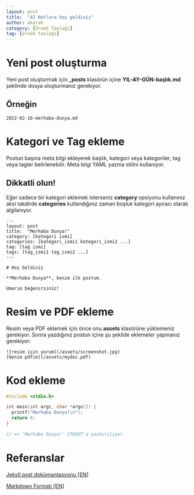 ```yaml
---
layout: post
title:  "42 Notlara hoş geldiniz"
author: akarah
category: [Örnek Taslağı]
tag: [örnek taslağı]
---
```


# Yeni post oluşturma

Yeni post oluşturmak için **\_posts** klasörün içine **YIL-AY-GÜN-başlık.md** şeklinde dosya oluşturmanız gerekiyor.

## Örneğin

```text
2022-02-16-merhaba-dunya.md
```

# Kategori ve Tag ekleme

Postun başına meta bilgi ekleyerek başlık, kategori veya kategoriler, tag veya tagler belirlenebilir. Meta bilgi YAML yazma stilini kullanıyor.

## Dikkatli olun!

Eğer sadece bir kategori eklemek isterseniz **category** opsiyonu kullanınız aksi takdirde **categories** kullandığınız zaman boşluk kategori ayıracı olarak algılanıyor.

```text
---
layout: post
title:  "Merhaba Dunya!"
category: [kategori ismi]
categories: [kategori_ismi1 kategori_ismi2 ...]
tag: [tag ismi]
tags: [tag_ismi1 tag_ismi2 ...]
---

# Hoş Geldiniz

**Merhaba Dunya**, benim ilk postum.

Umarım beğenirsiniz!
```

# Resim ve PDF ekleme

Resim veya PDF eklemek için önce onu **assets** klasörüne yüklemeniz gerekiyor. Sonra yazdığınız postun içine şu şekilde eklemeler yapmanız gerekiyor:

```text
![resim için yorum](/assets/screenshot.jpg)
[benim pdfim](/assets/mydoc.pdf)
```

# Kod ekleme

```c
#include <stdio.h>

int main(int argc, char *argv[]) {
  printf("Merhaba Dunya!\n");
  return 0;
}

// => 'Merhaba Dunya!' STDOUT'a yazdırılıyor.
```

# Referanslar

[Jekyll post dokümantasyonu [EN]][jekyll-docs]

[Markdown Formatı [EN]][md-cheat-sheet]

[jekyll-docs]: https://jekyllrb.com/docs/posts/
[md-cheat-sheet]: https://itopaloglu83.github.io/Jekyll-Markdown-Cheat-Sheet/

